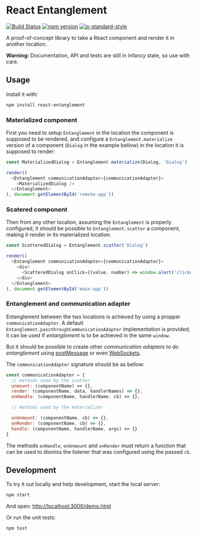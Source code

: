 # React Entanglement

[![Build Status](https://travis-ci.org/pirelenito/react-entanglement.svg)](https://travis-ci.org/pirelenito/react-entanglement)
[![npm version](https://badge.fury.io/js/react-entanglement.svg)](https://badge.fury.io/js/react-entanglement)
[![js-standard-style](https://img.shields.io/badge/code%20style-standard-brightgreen.svg?style=flat)](https://github.com/feross/standard)

A proof-of-concept library to take a React component and render it in another location.

**Warning:** Documentation, API and tests are still in infancy state, so use with care.

## Usage

Install it with:

```bash
npm install react-entanglement
```

### Materialized component

First you need to setup `Entanglement` in the location the component is supposed to be rendered, and configure a `Entanglement.materialize` version of a component (`Dialog` in the example bellow) in the location it is supposed to render:

```js
const MaterializedDialog = Entanglement.materialize(Dialog, 'Dialog')

render((
  <Entanglement communicationAdapter={communicationAdapter}>
    <MaterializedDialog />
  </Entanglement>
), document.getElementById('remote-app'))

```

### Scatered component

Then from any other localion, assuming the `Entanglement` is properly configured, it should be possible to `Entanglement.scatter` a component, making it render in its materialized location.

```js
const ScatteredDialog = Entanglement.scatter('Dialog')

render((
  <Entanglement communicationAdapter={communicationAdapter}>
    <div>
      <ScatteredDialog onClick={(value, number) => window.alert('clicked' + value + number)} />
    </div>
  </Entanglement>
), document.getElementById('main-app'))
```

### Entanglement and communication adapter

Entanglement between the two locations is achieved by using a propper `communicationAdapter`. A default `Entanglement.passthroughCommunicationAdapter` implementation is provided; it can be used if *entanglement* is to be achieved in the same `window`.

But it should be possible to create other *communication adapters* to do *entanglement* using [postMessage](https://developer.mozilla.org/en-US/docs/Web/API/Window/postMessage) or even [WebSockets](https://developer.mozilla.org/en-US/docs/Web/API/WebSockets_API).

The `communicationAdapter` signature should be as bellow:

```js
const communicationAdapter = {
  // methods used by the scatter
  unmount: (componentName) => {},
  render: (componentName, data, handlerNames) => {},
  onHandle: (componentName, handlerName, cb) => {},

  // methods used by the materializer

  onUnmount: (componentName, cb) => {},
  onRender: (componentName, cb) => {},
  handle: (componentName, handlerName, args) => {}
}
```

The methods `onHandle`, `onUnmount` and `onRender` must return a function that can be used to dismiss the listener that was configured using the passed `cb`.

## Development

To try it out locally and help development, start the local server:

```bash
npm start
```

And open: [http://localhost:3000/demo.html](http://localhost:3000/demo.html)

Or run the unit tests:

```bash
npm test
```
